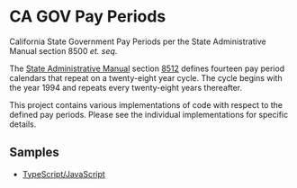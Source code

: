 # CA GOV Pay Periods
California State Government Pay Periods per the State Administrative Manual section 8500 *et. seq*.

The [State Administrative Manual](https://www.dgs.ca.gov/Resources/SAM) section [8512](https://www.dgs.ca.gov/Resources/SAM/TOC/8500/8512) defines fourteen pay period calendars that repeat on a twenty-eight year cycle. The cycle begins with the year 1994 and repeats every twenty-eight years thereafter.

This project contains various implementations of code with respect to the defined pay periods. Please see the individual implementations for specific details.

## Samples
* [TypeScript/JavaScript](html/)
